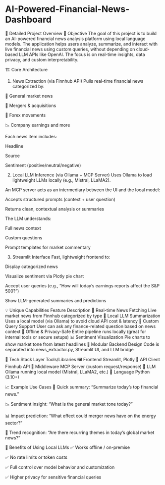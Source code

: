 # AI-Powered-Financial-News-Dashboard

📘 Detailed Project Overview
🎯 Objective
The goal of this project is to build an AI-powered financial news analysis platform using local language models. The application helps users analyze, summarize, and interact with live financial news using custom queries, without depending on cloud-based LLM APIs like OpenAI. The focus is on real-time insights, data privacy, and custom interpretability.

🏗️ Core Architecture
1. News Extraction (via Finnhub API)
Pulls real-time financial news categorized by:

📰 General market news

🤝 Mergers & acquisitions

💱 Forex movements

📉 Company earnings and more

Each news item includes:

Headline

Source

Sentiment (positive/neutral/negative)

2. Local LLM Inference (via Ollama + MCP Server)
Uses Ollama to load lightweight LLMs locally (e.g., Mistral, LLaMA2).

An MCP server acts as an intermediary between the UI and the local model:

Accepts structured prompts (context + user question)

Returns clean, contextual analysis or summaries

The LLM understands:

Full news context

Custom questions

Prompt templates for market commentary

3. Streamlit Interface
Fast, lightweight frontend to:

Display categorized news

Visualize sentiment via Plotly pie chart

Accept user queries (e.g., “How will today’s earnings reports affect the S&P 500?”)

Show LLM-generated summaries and predictions

💡 Unique Capabilities
Feature	Description
📡 Real-time News Fetching	Live market news from Finnhub categorized by type
🧠 Local LLM Summarization	Uses a local model (via Ollama) to avoid cloud API cost & latency
💬 Custom Query Support	User can ask any finance-related question based on news context
🔐 Offline & Privacy-Safe	Entire pipeline runs locally (great for internal tools or secure setups)
📊 Sentiment Visualization	Pie charts to show market tone from latest headlines
🧩 Modular Backend Design	Code is separated into news_extractor.py, Streamlit UI, and LLM bridge

🧱 Tech Stack
Layer	Tools/Libraries
🖼️ Frontend	Streamlit, Plotly
🔗 API Client	Finnhub API
🔄 Middleware	MCP Server (custom request/response)
🤖 LLM	Ollama running local model (Mistral, LLaMA2, etc.)
🐍 Language	Python (3.10+)

📈 Example Use Cases
🧾 Quick summary: “Summarize today’s top financial news.”

📉 Sentiment insight: “What is the general market tone today?”

📊 Impact prediction: “What effect could merger news have on the energy sector?”

🧠 Trend recognition: “Are there recurring themes in today’s global market news?”

🔐 Benefits of Using Local LLMs
✅ Works offline / on-premise

✅ No rate limits or token costs

✅ Full control over model behavior and customization

✅ Higher privacy for sensitive financial queries


